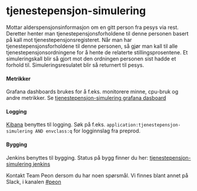 # tjenestepensjon-simulering
Mottar alderspensjonsinformasjon om en gitt person fra pesys via rest. 
Deretter henter man tjenestepensjonsforholdene til denne personen basert på kall mot tjenestepensjonsregisteret.
Når man har tjenestepensjonsforholdene til denne personen, så gjør man kall til alle tjenestepensjonsordningene for å hente de relaterte stillingsprosentene.
Et simuleringskall blir så gjort mot den ordningen personen sist hadde et forhold til.
Simuleringsresulatet blir så returnert til pesys.

#### Metrikker
Grafana dashboards brukes for å f.eks. monitorere minne, cpu-bruk og andre metrikker.
Se [tjenestepensjon-simulering grafana dasboard](https://grafana.adeo.no/d/BFoD2vmWk/tjenestepensjon-simulering)

#### Logging
[Kibana](https://logs.adeo.no/app/kibana) benyttes til logging. Søk på f.eks. ```application:tjenestepensjon-simulering AND envclass:q``` for logginnslag fra preprod.

#### Bygging
Jenkins benyttes til bygging. Status på bygg finner du her: [tjenestepensjon-simulering jenkins](https://jenkins-peon.adeo.no/job/samordning-hendelse-innlastning/)

Kontakt Team Peon dersom du har noen spørsmål. Vi finnes blant annet på Slack, i kanalen [#peon](https://nav-it.slack.com/messages/C6M80587R/)
